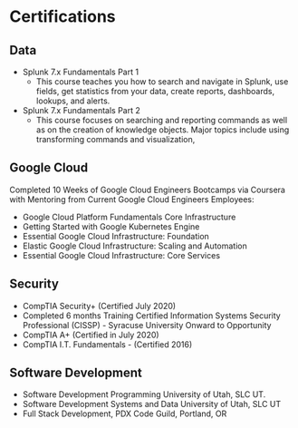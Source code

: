 # Certifications

## Data
- Splunk 7.x Fundamentals Part 1 
  - This course teaches you how to search and navigate in Splunk, use fields, get statistics from your data, create reports, dashboards, lookups, and alerts. 
- Splunk 7.x Fundamentals Part 2
  - This course focuses on searching and reporting commands as well as on the creation of knowledge objects. Major topics include using transforming commands and visualization,

## Google Cloud
Completed 10 Weeks of Google Cloud Engineers Bootcamps via Coursera with Mentoring from Current Google Cloud Engineers Employees: 

- Google Cloud Platform Fundamentals Core Infrastructure
- Getting Started with Google Kubernetes Engine
- Essential Google Cloud Infrastructure: Foundation
- Elastic Google Cloud Infrastructure: Scaling and Automation
- Essential Google Cloud Infrastructure: Core Services

## Security
- CompTIA Security+ (Certified July 2020)
- Completed 6 months Training Certified Information Systems Security Professional (CISSP) - Syracuse University Onward to Opportunity
- CompTIA A+ (Certified in July 2020)
- CompTIA I.T. Fundamentals - (Certified 2016)

## Software Development
- Software Development Programming University of Utah, SLC UT.
- Software Development Systems and Data University of Utah, SLC UT
- Full Stack Development, PDX Code Guild, Portland, OR
